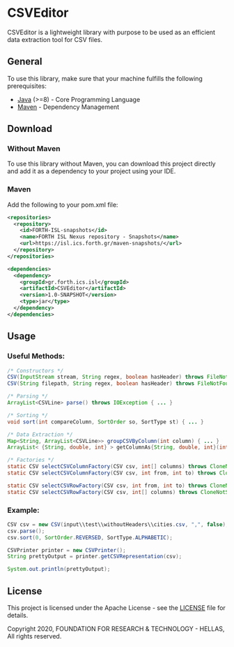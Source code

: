 # CSVEditor

CSVEditor is a lightweight library with purpose to be used as an efficient data extraction tool for CSV files.

## General
To use this library, make sure that your machine fulfills the following prerequisites:
* [Java](https://www.java.com/en/) (>=8) - Core Programming Language
* [Maven](https://maven.apache.org/) - Dependency Management 

## Download
### Without Maven
To use this library without Maven, you can download this project directly and add it as a dependency to your project using your IDE.
### Maven
Add the following to your pom.xml file:
``` xml
<repositories>
  <repository>
    <id>FORTH-ISL-snapshots</id>
    <name>FORTH ISL Nexus repository - Snapshots</name>
    <url>https://isl.ics.forth.gr/maven-snapshots/</url>
  </repository>
</repositories>

<dependencies>
  <dependency>
    <groupId>gr.forth.ics.isl</groupId>
    <artifactId>CSVEditor</artifactId>
    <version>1.0-SNAPSHOT</version>
    <type>jar</type>
  </dependency>
</dependencies>
```

## Usage

### Useful Methods:
``` java
/* Constructors */
CSV(InputStream stream, String regex, boolean hasHeader) throws FileNotFoundException { ... }
CSV(String filepath, String regex, boolean hasHeader) throws FileNotFoundException { ... }

/* Parsing */
ArrayList<CSVLine> parse() throws IOException { ... }

/* Sorting */
void sort(int compareColumn, SortOrder so, SortType st) { ... }

/* Data Extraction */
Map<String, ArrayList<CSVLine>> groupCSVByColumn(int column) { ... }
ArrayList< {String, double, int} > getColumnAs{String, double, int}(int column) { ... }

/* Factories */
static CSV selectCSVColumnFactory(CSV csv, int[] columns) throws CloneNotSupportedException { ... }
static CSV selectCSVColumnFactory(CSV csv, int from, int to) throws CloneNotSupportedException { ... }

static CSV selectCSVRowFactory(CSV csv, int from, int to) throws CloneNotSupportedException { ... }
static CSV selectCSVRowFactory(CSV csv, int[] columns) throws CloneNotSupportedException { ... }

```

### Example:
``` java
CSV csv = new CSV(input\\test\\withoutHeaders\\cities.csv, ",", false);
csv.parse();
csv.sort(0, SortOrder.REVERSED, SortType.ALPHABETIC);

CSVPrinter printer = new CSVPrinter();
String prettyOutput = printer.getCSVRepresentation(csv);

System.out.println(prettyOutput);
```


## License

This project is licensed under the Apache License - see the [LICENSE](LICENSE) file for details.


Copyright 2020, FOUNDATION FOR RESEARCH & TECHNOLOGY - HELLAS, All rights reserved. 

